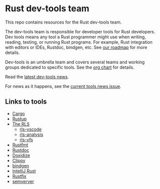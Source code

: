 # Rust dev-tools team

This repo contains resources for the Rust dev-tools team.

The dev-tools team is responsible for developer tools for Rust developers. Dev
tools means any tool a Rust programmer might use when writing, reading, testing,
or running Rust programs. For example, Rust integration with editors or IDEs,
Rustdoc, bindgen, etc. See [our roadmap](roadmaps/README.md) for more details.

Dev-tools is an umbrella team and covers several teams and working groups
dedicated to specific tools. See the [org chart](org-chart.md) for details.

Read the [latest dev-tools news](https://github.com/nrc/dev-tools-team/blob/master/twidt/issue-3.md).

For news as it happens, see the [current tools news issue](https://github.com/nrc/dev-tools-team/issues/35).

## Links to tools

* [Cargo](https://github.com/rust-lang/cargo)
* [Rustup](https://github.com/rust-lang-nursery/rustup.rs)
* [The RLS](https://github.com/rust-lang-nursery/rls)
  - [rls-vscode](https://github.com/rust-lang-nursery/rls-vscode)
  - [rls-analysis](https://github.com/nrc/rls-analysis)
  - [rls-vfs](https://github.com/nrc/rls-vfs)
* [Rustfmt](https://github.com/rust-lang-nursery/rustfmt)
* [Rustdoc](https://github.com/rust-lang/rust/tree/master/src/librustdoc)
* [Doxidize](https://github.com/steveklabnik/doxidize)
* [Clippy](https://github.com/rust-lang-nursery/rust-clippy)
* [bindgen](https://github.com/rust-lang-nursery/rust-bindgen)
* [IntelliJ Rust](https://github.com/intellij-rust/intellij-rust)
* [Rustfix](https://github.com/killercup/rustfix)
* [semverver](https://github.com/rust-lang-nursery/rust-semverver)
